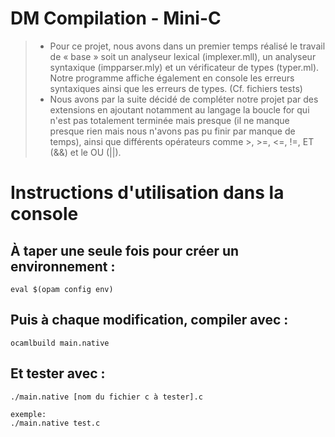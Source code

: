 # DM Compilation - Mini-C
>* Pour ce projet, nous avons dans un premier temps réalisé le travail de « base » soit un analyseur lexical (implexer.mll), un analyseur syntaxique (impparser.mly)    et un vérificateur de types (typer.ml). Notre programme affiche également en console les erreurs syntaxiques ainsi que les erreurs de types. (Cf. fichiers tests)
>* Nous avons par la suite décidé de compléter notre projet par des extensions en ajoutant notamment au langage la boucle for qui n'est pas totalement terminée mais presque (il ne manque presque rien mais nous n'avons pas pu finir par manque de temps), ainsi que différents opérateurs comme >, >=, <=, !=, ET (&&) et le OU (||).	

# Instructions d'utilisation dans la console

## À taper une seule fois pour créer un environnement :
```
eval $(opam config env)
```

## Puis à chaque modification, compiler avec :
```
ocamlbuild main.native
```
## Et tester avec :
```
./main.native [nom du fichier c à tester].c

exemple: 
./main.native test.c	
```	
